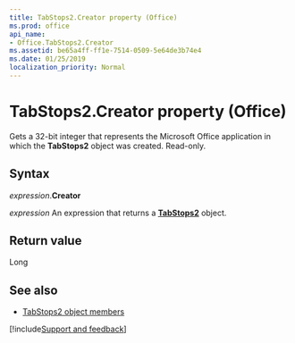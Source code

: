 ```yaml
---
title: TabStops2.Creator property (Office)
ms.prod: office
api_name:
- Office.TabStops2.Creator
ms.assetid: be65a4ff-ff1e-7514-0509-5e64de3b74e4
ms.date: 01/25/2019
localization_priority: Normal
---
```



# TabStops2.Creator property (Office)

Gets a 32-bit integer that represents the Microsoft Office application in which the **TabStops2** object was created. Read-only.


## Syntax

_expression_.**Creator**

_expression_ An expression that returns a **[TabStops2](Office.TabStops2.md)** object.


## Return value

Long


## See also

- [TabStops2 object members](overview/Library-Reference/tabstops2-members-office.md)



[!include[Support and feedback](~/includes/feedback-boilerplate.md)]